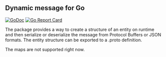 ## Dynamic message for Go

[![GoDoc](https://godoc.org/github.com/umk/go-dymessage?status.svg)](https://godoc.org/github.com/umk/go-dymessage)
[![Go Report Card](https://goreportcard.com/badge/github.com/umk/go-dymessage)](https://goreportcard.com/report/github.com/umk/go-dymessage)

The package provides a way to create a structure of an entity on runtime and then serialize or deserialize the message from Protocol Buffers or JSON formats. The entity structure can be exported to a .proto definition.

<aside class="warning">
The maps are not supported right now.
</aside>
